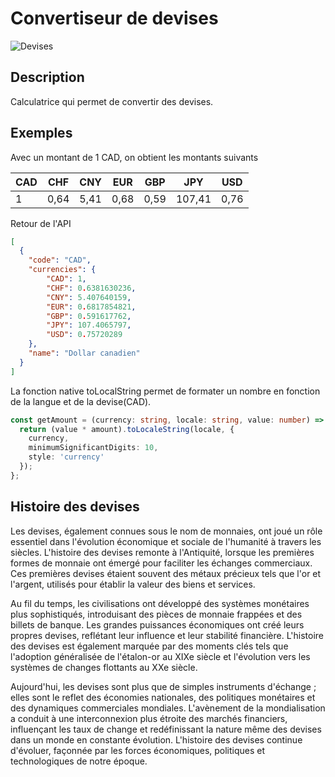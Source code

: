 # Convertiseur de devises

![Devises](https://davland7.netlify.app/images/_a75c1761-511d-4be2-b97d-3190996c8cdb.jpg)

## Description

Calculatrice qui permet de convertir des devises.

## Exemples

Avec un montant de 1 CAD, on obtient les montants suivants

| CAD | CHF | CNY | EUR | GBP | JPY | USD |
| --- | --- | --- | --- | --- | --- | --- |
| 1 | 0,64 | 5,41 | 0,68 | 0,59 | 107,41 | 0,76 |

Retour de l'API

```Json
[
  {
    "code": "CAD",
    "currencies": {
        "CAD": 1,
        "CHF": 0.6381630236,
        "CNY": 5.407640159,
        "EUR": 0.6817854821,
        "GBP": 0.591617762,
        "JPY": 107.4065797,
        "USD": 0.75720289
    },
    "name": "Dollar canadien"
  }
]
```

La fonction native toLocalString permet de formater un nombre en fonction de la langue et de la devise(CAD).

```typescript
const getAmount = (currency: string, locale: string, value: number) => {
  return (value * amount).toLocaleString(locale, {
    currency,
    minimumSignificantDigits: 10,
    style: 'currency'
  });
};
```

## Histoire des devises

Les devises, également connues sous le nom de monnaies, ont joué un rôle essentiel dans l'évolution économique et sociale de l'humanité à travers les siècles. L'histoire des devises remonte à l'Antiquité, lorsque les premières formes de monnaie ont émergé pour faciliter les échanges commerciaux. Ces premières devises étaient souvent des métaux précieux tels que l'or et l'argent, utilisés pour établir la valeur des biens et services.

Au fil du temps, les civilisations ont développé des systèmes monétaires plus sophistiqués, introduisant des pièces de monnaie frappées et des billets de banque. Les grandes puissances économiques ont créé leurs propres devises, reflétant leur influence et leur stabilité financière. L'histoire des devises est également marquée par des moments clés tels que l'adoption généralisée de l'étalon-or au XIXe siècle et l'évolution vers les systèmes de changes flottants au XXe siècle.

Aujourd'hui, les devises sont plus que de simples instruments d'échange ; elles sont le reflet des économies nationales, des politiques monétaires et des dynamiques commerciales mondiales. L'avènement de la mondialisation a conduit à une interconnexion plus étroite des marchés financiers, influençant les taux de change et redéfinissant la nature même des devises dans un monde en constante évolution. L'histoire des devises continue d'évoluer, façonnée par les forces économiques, politiques et technologiques de notre époque.
